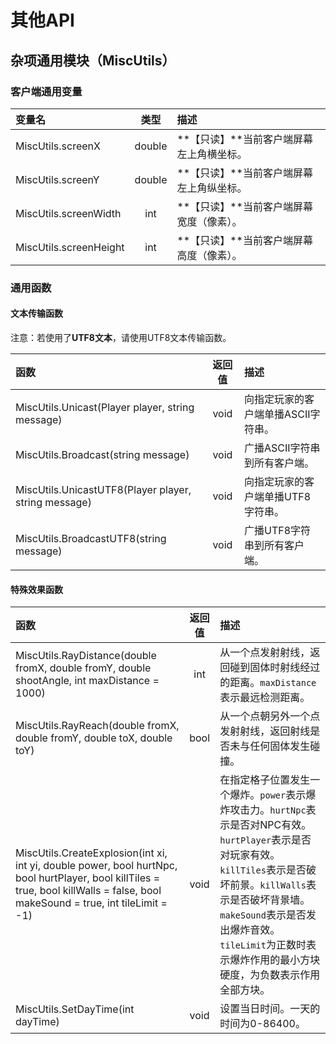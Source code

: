 # 其他API

## 杂项通用模块（MiscUtils）

### 客户端通用变量

| 变量名 | 类型 | 描述 |
| :--- | :---: | :--- |
| MiscUtils.screenX | double | **【只读】**当前客户端屏幕左上角横坐标。 |
| MiscUtils.screenY | double | **【只读】**当前客户端屏幕左上角纵坐标。 |
| MiscUtils.screenWidth | int | **【只读】**当前客户端屏幕宽度（像素）。 |
| MiscUtils.screenHeight | int | **【只读】**当前客户端屏幕高度（像素）。 |

### 通用函数

#### 文本传输函数

注意：若使用了**UTF8文本**，请使用UTF8文本传输函数。

| 函数 | 返回值 | 描述 |
| :--- | :---: | :--- |
| MiscUtils.Unicast\(Player player, string message\) | void | 向指定玩家的客户端单播ASCII字符串。 |
| MiscUtils.Broadcast\(string message\) | void | 广播ASCII字符串到所有客户端。 |
| MiscUtils.UnicastUTF8\(Player player, string message\) | void | 向指定玩家的客户端单播UTF8字符串。 |
| MiscUtils.BroadcastUTF8\(string message\) | void | 广播UTF8字符串到所有客户端。 |

#### 特殊效果函数

| 函数 | 返回值 | 描述 |
| :--- | :---: | :--- |
| MiscUtils.RayDistance\(double fromX, double fromY, double shootAngle, int maxDistance = 1000\) | int | 从一个点发射射线，返回碰到固体时射线经过的距离。`maxDistance`表示最远检测距离。 |
| MiscUtils.RayReach\(double fromX, double fromY, double toX, double toY\) | bool | 从一个点朝另外一个点发射射线，返回射线是否未与任何固体发生碰撞。 |
| MiscUtils.CreateExplosion\(int xi, int yi, double power, bool hurtNpc, bool hurtPlayer, bool killTiles = true, bool killWalls = false, bool makeSound = true, int tileLimit = -1\) | void | 在指定格子位置发生一个爆炸。`power`表示爆炸攻击力。`hurtNpc`表示是否对NPC有效。`hurtPlayer`表示是否对玩家有效。`killTiles`表示是否破坏前景。`killWalls`表示是否破坏背景墙。`makeSound`表示是否发出爆炸音效。`tileLimit`为正数时表示爆炸作用的最小方块硬度，为负数表示作用全部方块。 |
| MiscUtils.SetDayTime\(int dayTime\) | void | 设置当日时间。一天的时间为0-86400。 |

